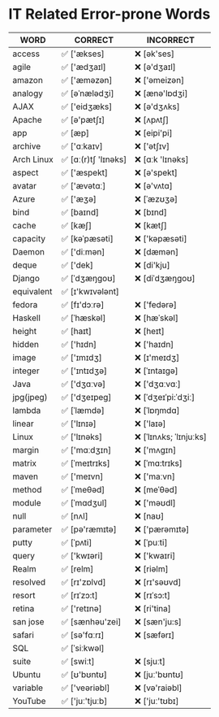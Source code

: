 # IT Related Error-prone Words

| WORD       | CORRECT             | INCORRECT              |
| ---------- | ------------------- | ---------------------- |
| access     | ✅ ['ækses]          | ❌ [ək'ses]             |
| agile      | ✅ ['ædʒaɪl]         | ❌ [ə'dʒaɪl]            |
| amazon     | ✅ ['æməzən]         | ❌ ['əmeizən]           |
| analogy    | ✅ [əˈnælədʒi]       | ❌ [ænə'lɒdʒi]          |
| AJAX       | ✅ ['eidʒæks]        | ❌ [ə'dʒʌks]            |
| Apache     | ✅ [ə'pætʃɪ]         | ❌ [ʌpʌtʃ]              |
| app        | ✅ [æp]              | ❌ [eipi'pi]            |
| archive    | ✅ ['ɑːkaɪv]         | ❌ ['ətʃɪv]             |
| Arch Linux | ✅ [ɑː(r)tʃ 'lɪnəks] | ❌ [ɑːk 'lɪnəks]        |
| aspect     | ✅ ['æspekt]         | ❌ [ə'spekt]            |
| avatar     | ✅ ['ævətɑː]         | ❌ [ə'vʌtɑ]             |
| Azure      | ✅ ['æʒə]            | ❌ [ˈæzʊʒə]             |
| bind       | ✅ [baɪnd]           | ❌ [bɪnd]               |
| cache      | ✅ [kæʃ]             | ❌ [kætʃ]               |
| capacity   | ✅ [kəˈpæsəti]       | ❌ ['kəpæsəti]          |
| Daemon     | ✅ ['diːmən]         | ❌ [dæmən]              |
| deque      | ✅ ['dek]            | ❌ [di'kju]             |
| Django     | ✅ [ˈdʒæŋɡoʊ]        | ❌ [diˈdʒæŋɡoʊ]         |
| equivalent | ✅ [ɪ'kwɪvələnt]     |                        |
| fedora     | ✅ [fɪ'dɔːrə]        | ❌ ['fedərə]            |
| Haskell    | ✅ [ˈhæskəl]         | ❌ [hæˈskəl]            |
| height     | ✅ [haɪt]            | ❌ [heɪt]               |
| hidden     | ✅ ['hɪdn]           | ❌ ['haɪdn]             |
| image      | ✅ ['ɪmɪdʒ]          | ❌ [ɪ'meɪdʒ]            |
| integer    | ✅ ['ɪntɪdʒə]        | ❌ [ˈɪntaɪgə]           |
| Java       | ✅ ['dʒɑːvə]         | ❌ ['dʒɑːvɑː]           |
| jpg(jpeg)  | ✅ ['dʒeɪpeɡ]        | ❌ [ˈdʒeɪˈpi:ˈdʒiː]     |
| lambda     | ✅ [ˈlæmdə]          | ❌ [ˈlɒŋmdɑ]            |
| linear     | ✅ ['lɪnɪə]          | ❌ ['laɪə]              |
| Linux      | ✅ ['lɪnəks]         | ❌ [ˈlɪnʌks; ˈlɪnjuːks] |
| margin     | ✅ ['mɑːdʒɪn]        | ❌ ['mʌgɪn]             |
| matrix     | ✅ [ˈmeɪtrɪks]       | ❌ [ˈmɑ:trɪks]          |
| maven      | ✅ ['meɪvn]          | ❌ ['maːvn]             |
| method     | ✅ [ˈmeθəd]          | ❌ [meˈθəd]             |
| module     | ✅ [ˈmɑdʒul]         | ❌ ['məʊdl]             |
| null       | ✅ [nʌl]             | ❌ [naʊ]                |
| parameter  | ✅ [pə'ræmɪtə]       | ❌ ['pærəmɪtə]          |
| putty      | ✅ [ˈpʌti]           | ❌ [ˈpuːti]             |
| query      | ✅ ['kwɪəri]         | ❌ ['kwaɪri]            |
| Realm      | ✅ [relm]            | ❌ [riəlm]              |
| resolved   | ✅ [rɪ'zɒlvd]        | ❌ [rɪ'səʊvd]           |
| resort     | ✅ [rɪˈzɔ:t]         | ❌ [rɪˈsɔ:t]            |
| retina     | ✅ ['retɪnə]         | ❌ [ri'tina]            |
| san jose   | ✅ [sænhəu'zei]      | ❌ [sæn'ju:s]           |
| safari     | ✅ [sə'fɑːrɪ]        | ❌ [sæfərɪ]             |
| SQL        | ✅ [ˈsiːkwəl]        |                        |
| suite      | ✅ [swiːt]           | ❌ [sjuːt]              |
| Ubuntu     | ✅ [ʊ'bʊntʊ]         | ❌ [juː'bʊntʊ]          |
| variable   | ✅ ['veəriəbl]       | ❌ [və'raiəbl]          |
| YouTube    | ✅ ['juː'tjuːb]      | ❌ ['juː'tʊbɪ]          |
